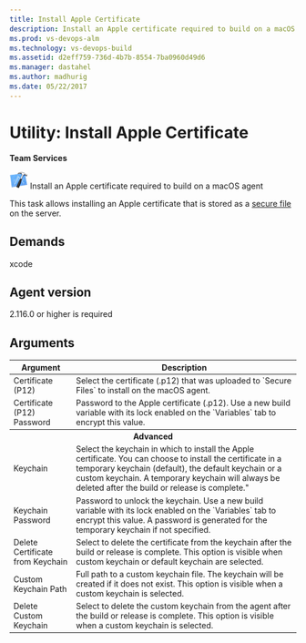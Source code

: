```yaml
---
title: Install Apple Certificate
description: Install an Apple certificate required to build on a macOS agent
ms.prod: vs-devops-alm
ms.technology: vs-devops-build
ms.assetid: d2eff759-736d-4b7b-8554-7ba0960d49d6
ms.manager: dastahel
ms.author: madhurig
ms.date: 05/22/2017
---
```


# Utility: Install Apple Certificate

**Team Services**

![](../build/_img/xcode-build.png) Install an Apple certificate required to build on a macOS agent

This task allows installing an Apple certificate that is stored as a [secure file](../../concepts/library/secure-files.md) on the server. 

## Demands

xcode

## Agent version

2.116.0 or higher is required

## Arguments

<table>
<thead>
<tr>
<th>Argument</th>
<th>Description</th>
</tr>
</thead>
<tr>
<td>Certificate (P12)</td>
<td>
Select the certificate (.p12) that was uploaded to `Secure Files` to install on the macOS agent.
</td>
</tr>
<tr>
<td>Certificate (P12) Password</td>
<td>
Password to the Apple certificate (.p12). Use a new build variable with its lock enabled on the `Variables` tab to encrypt this value.
</td>
</tr>
<tr><th style="text-align: center" colspan="2">Advanced</th></tr>
<tr>
<td>Keychain</td>
<td>
Select the keychain in which to install the Apple certificate. You can choose to install the certificate in a temporary keychain (default), the default keychain or a custom keychain. A temporary keychain will always be deleted after the build or release is complete."
</td>
</tr>
<tr>
<td>Keychain Password</td>
<td>
Password to unlock the keychain. Use a new build variable with its lock enabled on the `Variables` tab to encrypt this value. A password is generated for the temporary keychain if not specified.
</td>
</tr>
<tr>
<td>Delete Certificate from Keychain</td>
<td>
Select to delete the certificate from the keychain after the build or release is complete. This option is visible when custom keychain or default keychain are selected.
</td>
</tr>
<tr>
<td>Custom Keychain Path</td>
<td>
Full path to a custom keychain file. The keychain will be created if it does not exist. This option is visible when a custom keychain is selected.
</td>
</tr>
<tr>
<td>Delete Custom Keychain</td>
<td>
Select to delete the custom keychain from the agent after the build or release is complete. This option is visible when a custom keychain is selected.
</td>
</tr>
</table>
